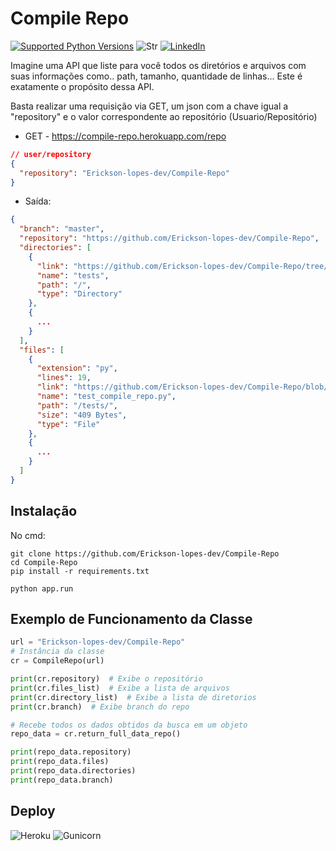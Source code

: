 # Compile Repo

[![Supported Python Versions](https://img.shields.io/pypi/pyversions/rich/10.11.0)](https://www.python.org/download/)
![Str](https://img.shields.io/github/stars/Erickson-lopes-dev/Compile-Repo?style=social) [![LinkedIn](https://img.shields.io/badge/LinkedIn-Erickson_Lopes%20-blue)](https://www.linkedin.com/in/ericksonlopes/)

Imagine uma API que liste para você todos os diretórios e arquivos com suas informações como.. path, tamanho, quantidade
de linhas...
Este é exatamente o propósito dessa API.

Basta realizar uma requisição via GET, um json com a chave igual a "repository" e o valor correspondente ao
repositório (Usuario/Repositório)

- GET - https://compile-repo.herokuapp.com/repo

```json
// user/repository
{
  "repository": "Erickson-lopes-dev/Compile-Repo"
}
```

- Saída:

```json
{
  "branch": "master",
  "repository": "https://github.com/Erickson-lopes-dev/Compile-Repo",
  "directories": [
    {
      "link": "https://github.com/Erickson-lopes-dev/Compile-Repo/tree/master/tests",
      "name": "tests",
      "path": "/",
      "type": "Directory"
    },
    {
      ...
    }
  ],
  "files": [
    {
      "extension": "py",
      "lines": 19,
      "link": "https://github.com/Erickson-lopes-dev/Compile-Repo/blob/master/tests/test_compile_repo.py",
      "name": "test_compile_repo.py",
      "path": "/tests/",
      "size": "409 Bytes",
      "type": "File"
    },
    {
      ...
    }
  ]
}
```

## Instalação

No cmd:

```commandline
git clone https://github.com/Erickson-lopes-dev/Compile-Repo
cd Compile-Repo
pip install -r requirements.txt

python app.run
```

## Exemplo de Funcionamento da Classe

```python
url = "Erickson-lopes-dev/Compile-Repo"
# Instância da classe
cr = CompileRepo(url)

print(cr.repository)  # Exibe o repositório
print(cr.files_list)  # Exibe a lista de arquivos
print(cr.directory_list)  # Exibe a lista de diretorios
print(cr.branch)  # Exibe branch do repo

# Recebe todos os dados obtidos da busca em um objeto
repo_data = cr.return_full_data_repo()

print(repo_data.repository)
print(repo_data.files)
print(repo_data.directories)
print(repo_data.branch)

```

## Deploy

![Heroku](https://img.shields.io/badge/-Heroku-430098?&logo=Heroku&logoColor=FFFFFF)
![Gunicorn](https://img.shields.io/badge/-Gunicorn-499848?&logo=gunicorn&logoColor=FFFFFF)
